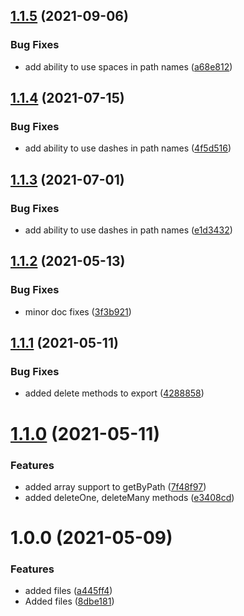 ## [1.1.5](https://github.com/kouts/vue-set-path/compare/v1.1.4...v1.1.5) (2021-09-06)


### Bug Fixes

* add ability to use spaces in path names ([a68e812](https://github.com/kouts/vue-set-path/commit/a68e81221b15944db7b89033bd82a92682285a05))

## [1.1.4](https://github.com/kouts/vue-set-path/compare/v1.1.3...v1.1.4) (2021-07-15)


### Bug Fixes

* add ability to use dashes in path names ([4f5d516](https://github.com/kouts/vue-set-path/commit/4f5d5160c1af0c2d9d475115f19dd34c4b666939))

## [1.1.3](https://github.com/kouts/vue-set-path/compare/v1.1.2...v1.1.3) (2021-07-01)


### Bug Fixes

* add ability to use dashes in path names ([e1d3432](https://github.com/kouts/vue-set-path/commit/e1d34321b3171e473e537c53b52e4da46a00cd0c))

## [1.1.2](https://github.com/kouts/vue-set-path/compare/v1.1.1...v1.1.2) (2021-05-13)


### Bug Fixes

* minor doc fixes ([3f3b921](https://github.com/kouts/vue-set-path/commit/3f3b92174b9826656af2e915c18cc2c311db38d5))

## [1.1.1](https://github.com/kouts/vue-set-path/compare/v1.1.0...v1.1.1) (2021-05-11)


### Bug Fixes

* added delete methods to export ([4288858](https://github.com/kouts/vue-set-path/commit/4288858f709e16abab0aca9f6edccb58b01a2649))

# [1.1.0](https://github.com/kouts/vue-set-path/compare/v1.0.0...v1.1.0) (2021-05-11)


### Features

* added array support to getByPath ([7f48f97](https://github.com/kouts/vue-set-path/commit/7f48f97bbb8eac0d3fe5219f69e98fa243bbe9cb))
* added deleteOne, deleteMany methods ([e3408cd](https://github.com/kouts/vue-set-path/commit/e3408cdebe3525d5163554cddbf410a3742cbd5e))

# 1.0.0 (2021-05-09)


### Features

* added files ([a445ff4](https://github.com/kouts/vue-set-path/commit/a445ff4f13758c8b0e9ab7e531f510280a1ccfdc))
* Added files ([8dbe181](https://github.com/kouts/vue-set-path/commit/8dbe181555949cb38049b7195f0610619d7e2a1f))
